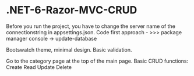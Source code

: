 # .NET-6-Razor-MVC-CRUD

Before you run the project, you have to change the server name of the connectionstring in appsettings.json.
Code first approach - >>> package manager console -> update-database

Bootswatch theme, minimal design.
Basic validation.

Go to the category page at the top of the main page.
Basic CRUD functions:
Create
Read
Update
Delete

